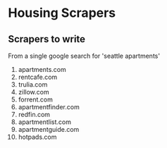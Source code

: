 # Housing Scrapers

## Scrapers to write
From a single google search for 'seattle apartments'

1. apartments.com
2. rentcafe.com
3. trulia.com
4. zillow.com
5. forrent.com
6. apartmentfinder.com
7. redfin.com
8. apartmentlist.com
9. apartmentguide.com
10. hotpads.com